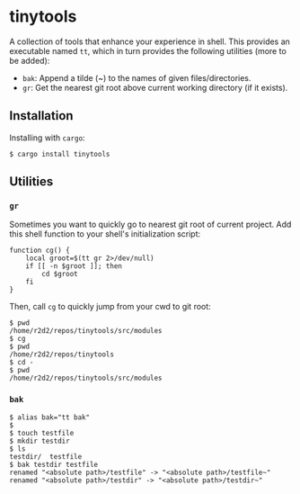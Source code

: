 # tinytools

A collection of tools that enhance your experience in shell.  This provides an
executable named `tt`, which in turn provides the following utilities (more to
be added):

- `bak`: Append a tilde \(\~\) to the names of given files/directories.
- `gr`: Get the nearest git root above current working directory (if it exists).

## Installation

Installing with `cargo`:

```shell
$ cargo install tinytools
```

## Utilities

### `gr`

Sometimes you want to quickly go to nearest git root of current project.  Add
this shell function to your shell's initialization script:

```shell
function cg() {
    local groot=$(tt gr 2>/dev/null)
    if [[ -n $groot ]]; then
        cd $groot
    fi
}
```

Then, call `cg` to quickly jump from your cwd to git root:

```shell
$ pwd
/home/r2d2/repos/tinytools/src/modules
$ cg
$ pwd
/home/r2d2/repos/tinytools
$ cd -
$ pwd
/home/r2d2/repos/tinytools/src/modules
```

### `bak`

```shell
$ alias bak="tt bak"
$
$ touch testfile
$ mkdir testdir
$ ls
testdir/  testfile
$ bak testdir testfile
renamed "<absolute path>/testfile" -> "<absolute path>/testfile~"
renamed "<absolute path>/testdir" -> "<absolute path>/testdir~"
```
